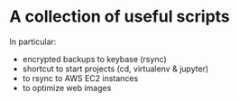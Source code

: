# A collection of useful scripts

In particular:

- encrypted backups to keybase (rsync)
- shortcut to start projects (cd, virtualenv & jupyter)
- to rsync to AWS EC2 instances
- to optimize web images 

